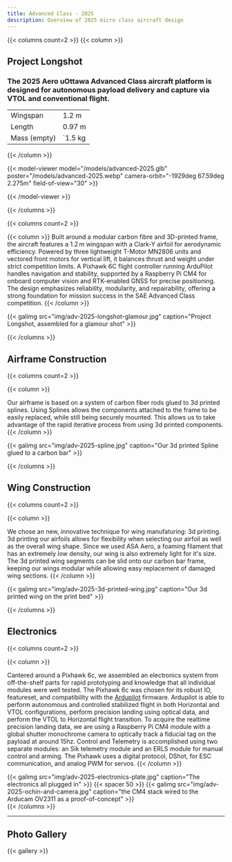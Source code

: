 ```yaml
---
title: Advanced Class - 2025
description: Overview of 2025 micro class aircraft design
---
```


{{< columns count=2 >}}
{{< column >}}
## Project Longshot
### The 2025 Aero uOttawa Advanced Class aircraft platform is designed for autonomous payload delivery and capture via VTOL and conventional flight.

|              |          | 
| ------       | ------   |  
| Wingspan     | 1.2 m    | 
| Length       | 0.97 m   | 
| Mass (empty) | `1.5 kg  |

{{< /column >}}

{{< model-viewer model="/models/advanced-2025.glb" poster="/models/advanced-2025.webp" camera-orbit="-1929deg 67.59deg 2.275m" field-of-view="30" >}}



{{< /model-viewer >}}

{{< /columns >}}



{{< columns count=2 >}}

{{< column >}}
Built around a modular carbon fibre and 3D-printed frame, the aircraft features a 1.2 m wingspan with a Clark-Y airfoil for aerodynamic efficiency. Powered by three lightweight T-Motor MN2806 units and vectored front motors for vertical lift, it balances thrust and weight under strict competition limits. A Pixhawk 6C flight controller running ArduPilot handles navigation and stability, supported by a Raspberry Pi CM4 for onboard computer vision and RTK-enabled GNSS for precise positioning. The design emphasizes reliability, modularity, and repairability, offering a strong foundation for mission success in the SAE Advanced Class competition.
{{< /column >}}

{{< galimg src="img/adv-2025-longshot-glamour.jpg" caption="Project Longshot, assembled for a glamour shot" >}}

{{< /columns >}}

## Airframe Construction

{{< columns count=2 >}}

{{< column >}}

Our airframe is based on a system of carbon fiber rods glued to 3d printed splines. Using Splines allows the components attached to the frame to be easily replaced, while still being securely mounted. This allows us to take advantage of the rapid iterative process from using 3d printed components.
{{< /column >}}

{{< galimg src="img/adv-2025-spline.jpg" caption="Our 3d printed Spline glued to a carbon bar" >}}

{{< /columns >}}




## Wing Construction

{{< columns count=2 >}}

{{< column >}}

We chose an new, innovative technique for wing manufaturing: 3d printing. 3d printing our airfoils allows for flexibility when selecting our airfoil as well as the overall wing shape. Since we used ASA Aero, a foaming filament that has an extremely low density, our wing is also extremely light for it's size. The 3d printed wing segments can be slid onto our carbon bar frame, keeping our wings modular while allowing easy replacement of damaged wing sections.
{{< /column >}}

{{< galimg src="img/adv-2025-3d-printed-wing.jpg" caption="Our 3d printed wing on the print bed" >}}

{{< /columns >}}



## Electronics

{{< columns count=2 >}}

{{< column >}}

Cantered around a Pixhawk 6c, we assembled an electronics system from off-the-shelf parts for rapid prototyping and knowledge that all individual modules were well tested. The Pixhawk 6c was chosen for its robust IO, featureset, and compatibility with the [Ardupilot](https://ardupilot.org/) firmware. Ardupilot is able to perform autonomous and controlled stabilized flight in both Horizontal and VTOL configurations, perform precision landing using optical data, and perform the VTOL to Horizontal flight transition. To acquire the realtime precision landing data, we are using a Raspberry Pi CM4 module with a global shutter monochrome camera to optically track a fiducial tag on the payload at around 15hz. Control and Telemetry is accomplished using two separate modules: an Sik telemetry module and an ERLS module for manual control and arming. The Pixhawk uses a digital protocol, DShot, for ESC communication, and analog PWM for servos.
{{< /column >}}
<div>
{{< galimg src="img/adv-2025-electronics-plate.jpg" caption="The electronics all plugged in" >}}
{{< spacer 50 >}}
{{< galimg src="img/adv-2025-ochin-and-camera.jpg" caption="the CM4 stack wired to the Arducam OV2311 as a proof-of-concept" >}}
</div>
{{< /columns >}}

---

## Photo Gallery
{{< gallery >}} 
